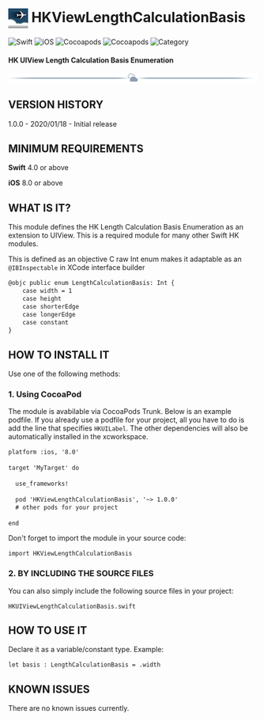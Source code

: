 # <img src="./docs/logo256.jpg" width="40" height="40" alt="skyRoute66 logo" style="vertical-align:middle"> HKViewLengthCalculationBasis #
![Swift](https://img.shields.io/static/v1?label=Swift&message=4.0%20or%20above&color=%23FF4400&style=plastic) ![iOS](https://img.shields.io/static/v1?label=iOS&&message=8.0%20or%20above&color=yellow&style=plastic) ![Cocoapods](https://img.shields.io/cocoapods/v/HKUIViewLengthCalculationBasis?label=pod&color=brightgreen&style=plastic) ![Cocoapods](https://img.shields.io/cocoapods/l/HKUIViewLengthCalculationBasis?color=blue&style=plastic) ![Category](https://img.shields.io/static/v1?label=category&message=Type%20Definition&color=blueviolet&style=plastic) 
#### HK UIView Length Calculation Basis Enumeration ####

<img src="./docs/cloudline.png" alt="---line---">

## VERSION HISTORY ##

1.0.0 - 2020/01/18 - Initial release

## MINIMUM REQUIREMENTS ##

**Swift** 4.0 or above

**iOS** 8.0 or above

## WHAT IS IT? ##

This module defines the HK Length Calculation Basis Enumeration as an extension to UIView. This is a required module for many other Swift HK modules.

This is defined as an objective C raw Int enum makes it adaptable as an `@IBInspectable` in XCode interface builder

```
@objc public enum LengthCalculationBasis: Int {
    case width = 1
    case height
    case shorterEdge
    case longerEdge
    case constant
}
```

## HOW TO INSTALL IT ##

Use one of the following methods:

### 1. Using CocoaPod ###

The module is avabilable via CocoaPods Trunk. Below is an example podfile. If you already use a podfile for your project, all you have to do is add the line that specifies `HKUILabel`. The other dependencies will also be automatically installed in the xcworkspace.

```
platform :ios, '8.0'

target 'MyTarget' do

  use_frameworks!

  pod 'HKViewLengthCalculationBasis', '~> 1.0.0'
  # other pods for your project

end
```

Don't forget to import the module in your source code:

```
import HKViewLengthCalculationBasis
```

### 2. BY INCLUDING THE SOURCE FILES ###

You can also simply include the following source files in your project:

```
HKUIViewLengthCalculationBasis.swift
```
## HOW TO USE IT ##

Declare it as a variable/constant type. Example:

```
let basis : LengthCalculationBasis = .width
```

## KNOWN ISSUES ##

There are no known issues currently.
